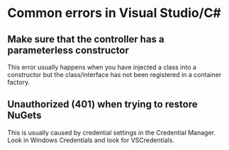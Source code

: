 # Common errors in Visual Studio/C#

## Make sure that the controller has a parameterless constructor
This error usually happens when you have injected a class into a constructor but the class/interface has not been registered in a container factory.

## Unauthorized (401) when trying to restore NuGets
This is usually caused by credential settings in the Credential Manager. Look in Windows Credentials and look for VSCredentials.